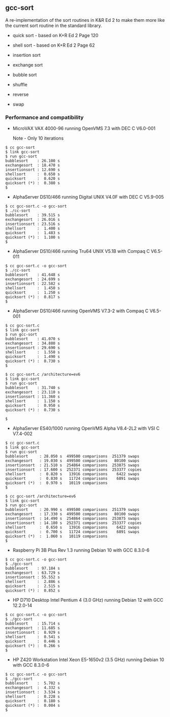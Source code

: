## gcc-sort

A re-implementation of the sort routines in K&R Ed 2 to make them more like 
the current sort routine in the standard library.

- quick sort      - based on K+R Ed 2 Page 120

- shell sort      - based on K+R Ed 2 Page 62

- insertion sort

- exchange sort

- bubble sort 

- shuffle

- reverse

- swap

### Performance and compatibility

- MicroVAX VAX 4000-96 running OpenVMS 7.3 with DEC C V6.0-001

  Note - Only 10 iterations

```
$ cc gcc-sort
$ link gcc-sort
$ run gcc-sort
bubblesort    : 26.100 s
exchangesort  : 18.470 s
insertionsort : 12.690 s
shellsort     :  0.650 s
quicksort     :  0.620 s
quicksort (*) :  0.380 s
$ 
```

- AlphaServer DS10/466 running Digital UNIX V4.0F with DEC C V5.9-005

```
$ cc gcc-sort.c -o gcc-sort  
$ ./cc-sort  
bubblesort    : 39.515 s
exchangesort  : 26.016 s
insertionsort : 23.516 s
shellsort     :  1.400 s
quicksort     :  1.483 s
quicksort (*) :  1.100 s
$ 
```
- AlphaServer DS10/466 running Tru64 UNIX V5.1B with Compaq C V6.5-011 

```
$ cc gcc-sort.c -o gcc-sort  
$ ./cc-sort  
bubblesort    : 41.648 s
exchangesort  : 24.699 s
insertionsort : 22.582 s
shellsort     :  1.450 s
quicksort     :  1.250 s
quicksort (*) :  0.817 s
$ 
```

- AlphaServer DS10/466 running OpenVMS V7.3-2 with Compaq C V6.5-001

```
$ cc gcc-sort.c
$ link gcc-sort
$ run gcc-sort
bubblesort    : 41.070 s
exchangesort  : 34.880 s
insertionsort : 29.690 s
shellsort     :  1.550 s
quicksort     :  1.490 s
quicksort (*) :  0.730 s
$ 
```
```
$ cc gcc-sort.c /architecture=ev6
$ link gcc-sort
$ run gcc-sort
bubblesort    : 31.740 s
exchangesort  : 23.110 s
insertionsort : 11.360 s
shellsort     :  1.150 s
quicksort     :  0.950 s
quicksort (*) :  0.730 s

$
```

- AlphaServer ES40/1000 running OpenVMS Alpha V8.4-2L2 with VSI C V7.4-002

```
$ cc gcc-sort.c
$ link gcc-sort
$ run gcc-sort
bubblesort     : 28.050 s  499500 comparisons  251379 swaps
exchangesort   : 19.030 s  499500 comparisons   80100 swaps
insertionsort  : 21.510 s  254864 comparisons  253875 swaps
insertionsort  : 17.600 s  252371 comparisons  253377 copies
shellsort      :  0.820 s   13916 comparisons    6422 swaps
quicksort      :  0.830 s   11724 comparisons    6891 swaps
quicksort (*)  :  0.970 s   10119 comparisons
$ 
```
```
$ cc gcc-sort /architecture=ev6
$ link gcc-sort
$ run gcc-sort
bubblesort     : 20.990 s  499500 comparisons  251379 swaps
exchangesort   : 17.330 s  499500 comparisons   80100 swaps
insertionsort  : 14.490 s  254864 comparisons  253875 swaps
insertionsort  : 14.180 s  252371 comparisons  253377 copies
shellsort      :  0.650 s   13916 comparisons    6422 swaps
quicksort      :  0.700 s   11724 comparisons    6891 swaps
quicksort (*)  :  1.060 s   10119 comparisons
$ 
```
- Raspberry Pi 3B Plus Rev 1.3 running Debian 10 with GCC 8.3.0-6

```
$ cc gcc-sort.c -o gcc-sort
$ ./gcc-sort 
bubblesort    : 97.184 s
exchangesort  : 63.729 s
insertionsort : 55.552 s
shellsort     :  2.886 s
quicksort     :  2.515 s
quicksort (*) :  0.852 s
```

- HP D710 Desktop Intel Pentium 4 (3.0 GHz) running Debian 12 with GCC 12.2.0-14

```
$ cc gcc-sort.c -o gcc-sort
$ ./gcc-sort 
bubblesort    : 15.714 s
exchangesort  : 11.685 s
insertionsort :  8.929 s
shellsort     :  0.541 s
quicksort     :  0.446 s
quicksort (*) :  0.266 s
$
```

- HP Z420 Workstation Intel Xeon E5-1650v2 (3.5 GHz) running Debian 10 with GCC 8.3.0-6

```
$ cc gcc-sort.c -o gcc-sort
$ ./gcc-sort
bubblesort    :  5.702 s
exchangesort  :  4.332 s
insertionsort :  3.534 s
shellsort     :  0.228 s
quicksort     :  0.180 s
quicksort (*) :  0.084 s
$
```

